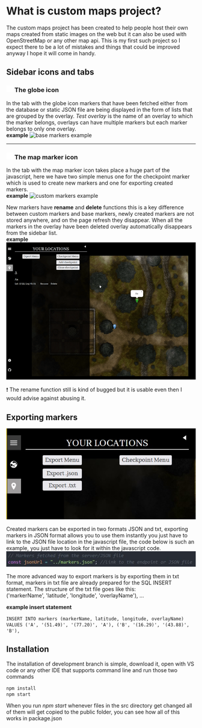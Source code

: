 # What is custom maps project?

The custom maps project has been created to help people host their own maps created from static images on the web but it can also be used with OpenStreetMap or any other map api.
This is my first such project so I expect there to be a lot of mistakes and things that could be improved anyway I hope it will come in handy.
## Sidebar icons and tabs



<h3><img src="src/assets/icons/globe.svg" style="width: 18px;" alt="globe-icon"> The globe icon</h3>


 In the tab with the globe icon markers that have been fetched either from the database or static JSON file are being displayed in the form of lists that are grouped by the overlay. *Test overlay* is the name of an overlay to which the marker belongs, overlays can have multiple markers but each marker belongs to only one overlay.
<br> **example**
![base markers example](doc/base_markers_example.gif)
<hr>


<h3><img src="src/assets/icons/map-marker.svg" style="width: 18px;" alt="globe-icon"> The map marker icon</h3>

In the tab with the map marker icon takes place a huge part of the javascript, here we have two simple menus one for the checkpoint marker which is used to create new markers and one for exporting created markers.
<br> **example**
![custom markers example](doc/custom_markers_example.gif)<br>

New markers have **rename** and **delete** functions this is a key difference between custom markers and base markers, newly created markers are not stored anywhere, and on the page refresh they disappear. When all the markers in the overlay have been deleted overlay automatically disappears from the sidebar list.
<br> **example**
![rename delete example](doc/rename_delete_example.gif)

:heavy_exclamation_mark: The rename function still is kind of bugged but it is usable even then I would advise against abusing it.

## Exporting markers

![export example](doc/export-menu.jpeg)

Created markers can be exported in two formats JSON and txt, exporting markers in JSON format allows you to use them instantly you just have to link to the JSON file location in the javascript file, the code below is such an example, you just have to look for it within the javascript code.
![export example](doc/part-of-script.jpeg)

The more advanced way to export markers is by exporting them in txt format, markers in txt file are already prepared for the SQL INSERT statement.
The structure of the txt file goes like this:
<br> ('markerName', 'latitude', 'longitude', 'overlayName'), ...

 **example insert statement**
 ```
 INSERT INTO markers (markerName, latitude, longitude, overlayName)
 VALUES ('A', '(51.49)', '(77.20)', 'A'), ('B', '(16.29)', '(43.88)', 'B'),
 
 ```

 ## Installation

 The installation of development branch is simple, download it, open with VS code or any other IDE that supports command line and run those two commands

 ```
 npm install
 npm start
 ```

When you run *npm start* whenever files in the src directory get changed all of them will get copied to the public folder, you can see how all of this works in package.json